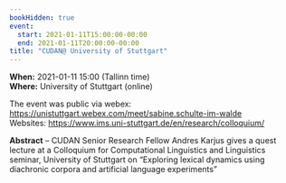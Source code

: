```yaml
---
bookHidden: true
event:
  start: 2021-01-11T15:00:00-00:00
  end: 2021-01-11T20:00:00-00:00
title: "CUDAN@ University of Stuttgart"
---
```


**When:** 2021-01-11 15:00 (Tallinn time)  
**Where:** University of Stuttgart (online)  

The event was public via webex: https://unistuttgart.webex.com/meet/sabine.schulte-im-walde  
Websites: https://www.ims.uni-stuttgart.de/en/research/colloquium/ 

<!--more-->
**Abstract** – CUDAN Senior Research Fellow Andres Karjus gives a quest lecture at a Colloquium for Computational Linguistics and Linguistics seminar, University of Stuttgart on “Exploring lexical dynamics using diachronic corpora and artificial language experiments”
